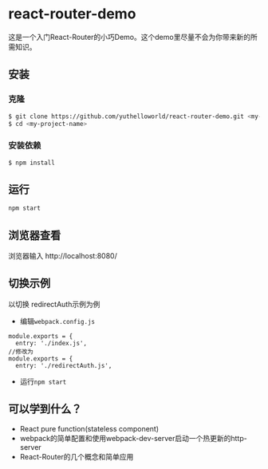 # react-router-demo

这是一个入门React-Router的小巧Demo。这个demo里尽量不会为你带来新的所需知识。

## 安装

### 克隆
```bash
$ git clone https://github.com/yuthelloworld/react-router-demo.git <my-project-name>
$ cd <my-project-name>
```
### 安装依赖

```bash
$ npm install
```
## 运行
```bash
npm start
```
## 浏览器查看
浏览器输入 http://localhost:8080/

## 切换示例

以切换 redirectAuth示例为例  
- 编辑`webpack.config.js`

```JS
module.exports = {
  entry: './index.js',
//修改为
module.exports = {
  entry: './redirectAuth.js',
```
- 运行`npm start`

## 可以学到什么？


- React pure function(stateless component)
- webpack的简单配置和使用webpack-dev-server启动一个热更新的http-server
- React-Router的几个概念和简单应用
